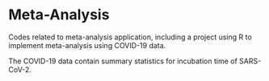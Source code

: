 # Meta-Analysis

Codes related to meta-analysis application, including a project using R to implement meta-analysis using COVID-19 data.

The COVID-19 data contain summary statistics for incubation time of SARS-CoV-2.
